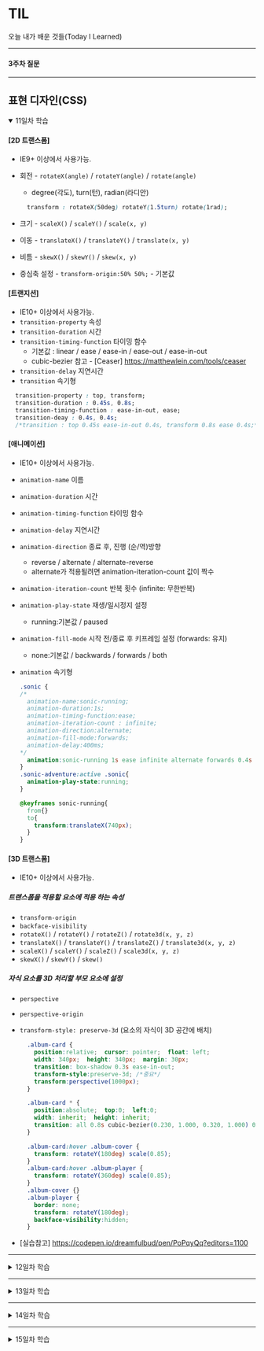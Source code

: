 # TIL
오늘 내가 배운 것들(Today I Learned)   

---------------------------------------

#### 3주차 질문


---------------------------------------

## 표현 디자인(CSS)
<details open>
<summary>11일차 학습</summary>
<div markdown="11">

#### [2D 트랜스폼]
- IE9+ 이상에서 사용가능.
- 회전 - `rotateX(angle)` / `rotateY(angle)` / `rotate(angle)`   
  - degree(각도), turn(턴), radian(라디안)   

  ```css
    transform : rotateX(50deg) rotateY(1.5turn) rotate(1rad);
  ```   

- 크기 - `scaleX()` / `scaleY()` / `scale(x, y)`   

- 이동 - `translateX()` / `translateY()` / `translate(x, y)`   

- 비틈 - `skewX()` / `skewY()` / `skew(x, y)`   

- 중심축 설정 - `transform-origin:50% 50%;` - 기본값

#### [트랜지션]
- IE10+ 이상에서 사용가능.
- `transition-property` 속성
- `transition-duration` 시간
- `transition-timing-function` 타이밍 함수
  - 기본값 : linear / ease / ease-in / ease-out / ease-in-out
  - cubic-bezier 참고 -  [Ceaser] https://matthewlein.com/tools/ceaser
- `transition-delay` 지연시간
- `transition` 속기형
```css
  transition-property : top, transform;
  transition-duration : 0.45s, 0.8s;
  transition-timing-function : ease-in-out, ease;
  transition-deay : 0.4s, 0.4s;
  /*transition : top 0.45s ease-in-out 0.4s, transform 0.8s ease 0.4s;*/
```

#### [애니메이션]
- IE10+ 이상에서 사용가능.
- `animation-name` 이름
- `animation-duration` 시간
- `animation-timing-function` 타이밍 함수
- `animation-delay` 지연시간
- `animation-direction` 종료 후, 진행 (순/역)방향
  - reverse / alternate / alternate-reverse
  - alternate가 적용될려면 animation-iteration-count 값이 짝수
- `animation-iteration-count` 반복 횟수 (infinite: 무한반복)
- `animation-play-state` 재생/일시정지 설정
  - running:기본값 / paused
- `animation-fill-mode` 시작 전/종료 후 키프레임 설정 (forwards: 유지)
  - none:기본값 / backwards / forwards / both
- `animation` 속기형   

  ```css
  .sonic {
  /*
    animation-name:sonic-running;
    animation-duration:1s;
    animation-timing-function:ease;
    animation-iteration-count : infinite;
    animation-direction:alternate;
    animation-fill-mode:forwards;
    animation-delay:400ms;
  */
    animation:sonic-running 1s ease infinite alternate forwards 0.4s paused;
  }
  .sonic-adventure:active .sonic{
    animation-play-state:running;
  }

  @keyframes sonic-running{
    from{}
    to{
      transform:translateX(740px);
    }
  }
  ```
#### [3D 트랜스폼]
- IE10+ 이상에서 사용가능.
##### 트랜스폼을 적용할 요소에 적용 하는 속성
  * `transform-origin`
  * `backface-visibility`
  * `rotateX()` / `rotateY()` / `rotateZ()` / `rotate3d(x, y, z)`
  * `translateX()` / `translateY()` / `translateZ()` / `translate3d(x, y, z)`
  * `scaleX()` / `scaleY()` / `scaleZ()` / `scale3d(x, y, z)`
  * `skewX()` / `skewY()` / `skew()`

##### 자식 요소를 3D 처리할 부모 요소에 설정
  * `perspective`
  * `perspective-origin`
  * `transform-style: preserve-3d` (요소의 자식이 3D 공간에 배치)   

    ```css
      .album-card {
        position:relative;  cursor: pointer;  float: left;
        width: 340px;  height: 340px;  margin: 30px;
        transition: box-shadow 0.3s ease-in-out;
        transform-style:preserve-3d; /*중요*/
        transform:perspective(1000px);
      }

      .album-card * {
        position:absolute;  top:0;  left:0;
        width: inherit;  height: inherit;
        transition: all 0.8s cubic-bezier(0.230, 1.000, 0.320, 1.000) 0.5s;
      }

      .album-card:hover .album-cover {
        transform: rotateY(180deg) scale(0.85);
      }
      .album-card:hover .album-player {
        transform: rotateY(360deg) scale(0.85);
      }
      .album-cover {}
      .album-player {
        border: none;
        transform: rotateY(180deg);
        backface-visibility:hidden;
      }
    ```
- [실습참고] https://codepen.io/dreamfulbud/pen/PoPqyQq?editors=1100
</div>
</details>

---------------------------------------

<details>
<summary>12일차 학습</summary>
<div markdown="12">

#### [그레디언트]
#### [보더 이미지]
#### [멀티 컬럼 레이아웃]

</div>
</details>

---------------------------------------

<details>
<summary>13일차 학습</summary>
<div markdown="13">

#### [플렉시블 레이아웃 Lecture1]
#### [플렉시블 레이아웃 Lecture2]
#### [플렉시블 레이아웃 Lecture3]

</div>
</details>

---------------------------------------

<details>
<summary>14일차 학습</summary>
<div markdown="14">

#### [그리드 레이아웃 Lecture1]
#### [그리드 레이아웃 Lecture2]
#### [그리드 레이아웃 Lecture3]
#### [그리드 레이아웃 Lecture4]
#### [그리드 레이아웃 Lecture5]

</div>
</details>

---------------------------------------

<details>
<summary>15일차 학습</summary>
<div markdown="15">

#### [그리드 레이아웃 Lecture6]
#### [그리드 레이아웃 Lecture7]
#### [그리드 레이아웃 Lecture8]
#### [그리드 레이아웃 Lecture9]

</div>
</details>
